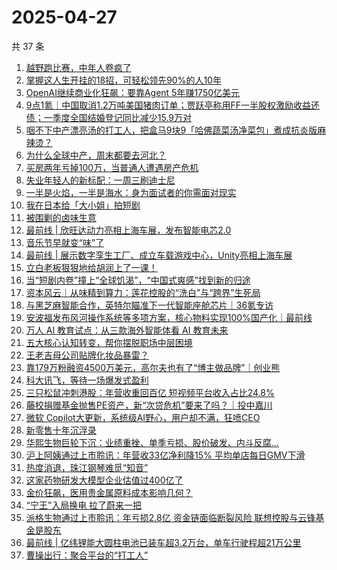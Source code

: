 # 2025-04-27

共 37 条

<!-- BEGIN 36KR -->
<!-- 最后更新时间 2025-04-27 03:05:14 +0800 -->
1. [越野跑比赛，中年人卷疯了](https://36kr.com/p/3265597230616961)
1. [掌握这人生开挂的18招，可轻松领先90%的人10年](https://36kr.com/p/3235836437823108)
1. [OpenAI继续商业化狂飙：要靠Agent 5年赚1750亿美元](https://36kr.com/p/3266370148094336)
1. [9点1氪｜中国取消1.2万吨美国猪肉订单；贾跃亭称用FF一半股权激励收益还债；一季度全国结婚登记同比减少15.9万对](https://36kr.com/p/3265657830838916)
1. [咽不下中产漂亮汤的打工人，把盒马9块9「哈佛蔬菜汤净菜包」煮成抗炎版麻辣烫？](https://36kr.com/p/3265531962315136)
1. [为什么全球中产，周末都要去河北？](https://36kr.com/p/3266278417027462)
1. [买房两年亏掉100万，当普通人遭遇房产危机](https://36kr.com/p/3265415680396673)
1. [失业年轻人的新标配：一周三刷迪士尼](https://36kr.com/p/3265400454237826)
1. [一半是火焰，一半是海水：身为面试者的你需面对现实](https://36kr.com/p/3239731032653825)
1. [我在日本给「大小姐」拍短剧](https://36kr.com/p/3265412905471365)
1. [被围剿的卤味生意](https://36kr.com/p/3265544431014273)
1. [最前线 | 欣旺达动力亮相上海车展，发布智能电芯2.0](https://36kr.com/p/3266621580398976)
1. [音乐节早就变“味”了](https://36kr.com/p/3265525194936963)
1. [最前线 | 展示数字孪生工厂、成立车载游戏中心，Unity亮相上海车展](https://36kr.com/p/3266640500609668)
1. [立白老板狠狠地给胡润上了一课！](https://36kr.com/p/3266279624299138)
1. [当“短剧内卷”撞上“全球饥渴”，“中国式爽感”找到新的归途](https://36kr.com/p/3265545345459463)
1. [资本风云｜从味精到算力：莲花控股的“洗白”与“跨界”生死局](https://36kr.com/p/3265521713156487)
1. [与黑芝麻智能合作，英特尔瞄准下一代智能座舱芯片｜36氪专访](https://36kr.com/p/3265735356682881)
1. [安波福发布风河操作系统等多项方案，核心物料实现100%国产化｜最前线](https://36kr.com/p/3265445244686472)
1. [万人 AI 教育试点：从三款海外智能体看 AI 教育未来](https://36kr.com/p/3265685925827206)
1. [五大核心认知转变，帮你摆脱职场中层困境](https://36kr.com/p/3224233915567233)
1. [王老吉母公司贴牌化妆品暴雷？](https://36kr.com/p/3266332872511874)
1. [靠179万粉融资4500万美元，高尔夫也有了“博主做品牌”｜创业熊](https://36kr.com/p/3265568546640520)
1. [科大讯飞，等待一场爆发式盈利](https://36kr.com/p/3265627971031681)
1. [三只松鼠冲刺港股：年营收重回百亿 短视频平台收入占比24.8%](https://36kr.com/p/3266207951622790)
1. [藤校捐赠基金抛售PE资产，新“次贷危机”要来了吗？｜投中嘉川](https://36kr.com/p/3266334916301441)
1. [微软 Copilot大更新，系统级AI野心，用户却不满，狂喷CEO](https://36kr.com/p/3265822593164551)
1. [新零售十年沉浮录](https://36kr.com/p/3265709993387528)
1. [华熙生物巨轮下沉：业绩重挫、单季亏损、股价破发、内斗反腐…](https://36kr.com/p/3265797297890565)
1. [沪上阿姨通过上市聆讯：年营收33亿净利降15% 平均单店每日GMV下滑](https://36kr.com/p/3265659688866179)
1. [热度消退，珠江钢琴难觅“知音”](https://36kr.com/p/3266209614308868)
1. [这家药物研发大模型企业估值过400亿了](https://36kr.com/p/3266218501083524)
1. [金价狂飙，医用贵金属原料成本影响几何？](https://36kr.com/p/3266218196112007)
1. [“宁王”入局换电 拉了蔚来一把](https://36kr.com/p/3265559522840964)
1. [派格生物通过上市聆讯：年亏损2.8亿 资金链面临断裂风险 联想控股与云锋基金是股东](https://36kr.com/p/3266207813652870)
1. [最前线 | 亿纬锂能大圆柱电池已装车超3.2万台，单车行驶程超21万公里](https://36kr.com/p/3266701503517319)
1. [曹操出行：聚合平台的“打工人”](https://36kr.com/p/3265628129284481)
<!-- END 36KR -->